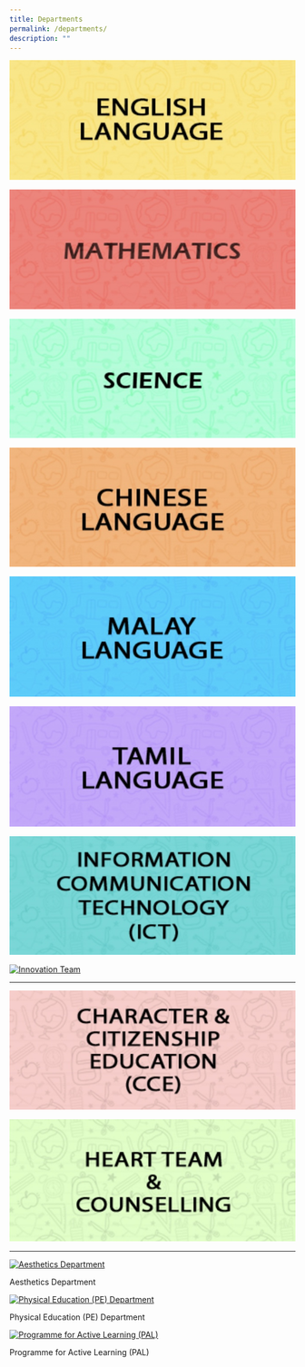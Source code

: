 ```yaml
---
title: Departments
permalink: /departments/
description: ""
---
```

[![English Language Department](/images/English%20Language%20Department.jpg)](https://sites.google.com/moe.edu.sg/ips-el-dept/home)

[![Mathematics Department](/images/Mathematics%20Department.jpg)](https://sites.google.com/moe.edu.sg/mathematicsdept/home)

[![Science Department](/images/Science%20Department.jpg)](https://sites.google.com/moe.edu.sg/sciencedept/home)

[![Chinese Language Department](/images/Chinese%20Language%20Department.jpg)](https://sites.google.com/moe.edu.sg/chineselanguagedept/home)

[![Malay Language Department](/images/Malay%20Language%20Department.jpg)](https://sites.google.com/moe.edu.sg/malaylanguagedept/home)

[![Tamil Language Department](/images/Tamil%20Language%20Department.jpg)](https://sites.google.com/moe.edu.sg/tamil-language-dept/home)

[![Information Communication Technology (ICT)](/images/Information%20Communication%20Technology%20(ICT).jpg)](https://sites.google.com/moe.edu.sg/ict-dept/home)

[![Innovation Team](https://innovapri.moe.edu.sg/wp-content/uploads/2020/12/8-350pxX150px_innovation.jpg)](https://sites.google.com/moe.edu.sg/innovation-team/home)

----

[![Character & Citizenship Education (CCE) Department](/images/Character%20&%20Citizenship%20Education%20(CCE)%20Department.jpg)](https://sites.google.com/moe.edu.sg/ips-cce-dept/home)

[![Heart Team & Counselling Team](/images/Heart%20Team%20&%20Counselling%20Team.jpg)](https://innovapri.moe.edu.sg/our-family/our-departments/heart-team-counselling/)

----

[![Aesthetics Department](https://innovapri.moe.edu.sg/wp-content/uploads/2020/12/11-350pxX150px_AES.jpg)](https://sites.google.com/moe.edu.sg/aesthetics-dept/home)

Aesthetics Department

[![Physical Education (PE) Department](https://innovapri.moe.edu.sg/wp-content/uploads/2020/12/12-350pxX150px_PE.jpg "12 350pxX150px_PE")](https://sites.google.com/moe.edu.sg/pedept/home)

Physical Education (PE) Department

[![Programme for Active Learning (PAL)](https://innovapri.moe.edu.sg/wp-content/uploads/2020/12/13-350pxX150px_PAL.jpg "13 350pxX150px_PAL")](https://sites.google.com/moe.edu.sg/aestheticsdept/home)

Programme for Active Learning (PAL)